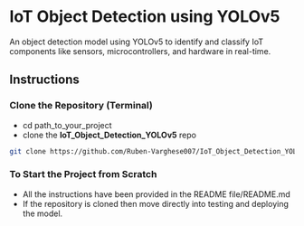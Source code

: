 # IoT Object Detection using YOLOv5
An object detection model using YOLOv5 to identify and classify IoT components like sensors, microcontrollers, and hardware in real-time.

## Instructions

### Clone the Repository (Terminal)
- cd path_to_your_project
- clone the **IoT_Object_Detection_YOLOv5** repo
```sh
git clone https://github.com/Ruben-Varghese007/IoT_Object_Detection_YOLOv5.git
```

### To Start the Project from Scratch
- All the instructions have been provided in the README file/README.md
- If the repository is cloned then move directly into testing and deploying the model.

